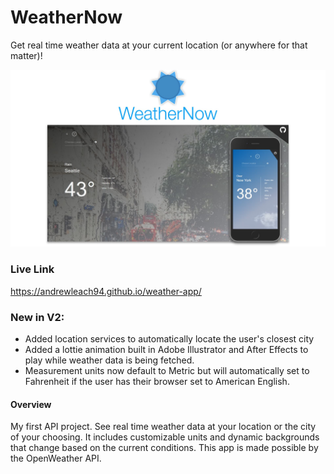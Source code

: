 # WeatherNow
Get real time weather data at your current location (or anywhere for that matter)!

![demo-photo](dist/images/demo.jpg)

### Live Link
https://andrewleach94.github.io/weather-app/

### New in V2:
- Added location services to automatically locate the user's closest city
- Added a lottie animation built in Adobe Illustrator and After Effects to play while weather data is being fetched.
- Measurement units now default to Metric but will automatically set to Fahrenheit if the user has their browser set to American English.

#### Overview
My first API project. See real time weather data at your location or the city of your choosing. It includes customizable units and dynamic backgrounds that change based on the current conditions. This app is made possible by the OpenWeather API. 
